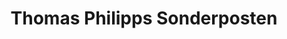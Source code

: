 ---
title: "Thomas Philipps Sonderposten"
url: /bissendorf/thomas-philipps-sonderposten/
shop: Kramladen
---